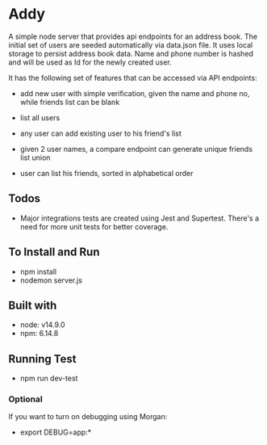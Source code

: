 # Addy
A simple node server that provides api endpoints for an address book. The initial set of users
are seeded automatically via data.json file. It uses local storage to persist address book data. Name and phone number is hashed and will be used as Id for the newly created user.

It has the following set of features that can be accessed via API endpoints:

- add new user with simple verification, given the name and phone no, while friends list can be blank

- list all users

- any user can add existing user to his friend's list

- given 2 user names, a compare endpoint can generate unique friends list union

- user can list his friends, sorted in alphabetical order

## Todos
- Major integrations tests are created using Jest and Supertest. There's a need for more unit tests for better coverage.

## To Install and Run
- npm install
- nodemon server.js

## Built with
- node: v14.9.0
- npm: 6.14.8

## Running Test
- npm run dev-test


### Optional
If you want to turn on debugging using Morgan:
- export DEBUG=app:*
